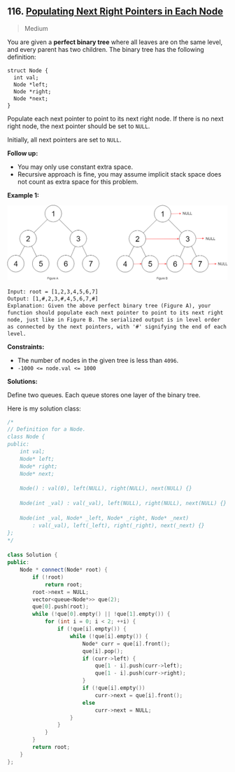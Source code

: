 ## 116. [Populating Next Right Pointers in Each Node](https://leetcode.com/problems/populating-next-right-pointers-in-each-node/)

> Medium

You are given a **perfect binary tree** where all leaves are on the same level, and every parent has two children. The binary tree has the following definition:

```
struct Node {
  int val;
  Node *left;
  Node *right;
  Node *next;
}
```

Populate each next pointer to point to its next right node. If there is no next right node, the next pointer should be set to `NULL`.

Initially, all next pointers are set to `NULL`.

 

**Follow up:**

- You may only use constant extra space.
- Recursive approach is fine, you may assume implicit stack space does not count as extra space for this problem.

 

**Example 1:**

![img](./imgs/116.png)

```
Input: root = [1,2,3,4,5,6,7]
Output: [1,#,2,3,#,4,5,6,7,#]
Explanation: Given the above perfect binary tree (Figure A), your function should populate each next pointer to point to its next right node, just like in Figure B. The serialized output is in level order as connected by the next pointers, with '#' signifying the end of each level.
```

 

**Constraints:**

- The number of nodes in the given tree is less than `4096`.
- `-1000 <= node.val <= 1000`



**Solutions:**

Define two queues. Each queue stores one layer of the binary tree. 

Here is my solution class:

```c++
/*
// Definition for a Node.
class Node {
public:
    int val;
    Node* left;
    Node* right;
    Node* next;

    Node() : val(0), left(NULL), right(NULL), next(NULL) {}

    Node(int _val) : val(_val), left(NULL), right(NULL), next(NULL) {}

    Node(int _val, Node* _left, Node* _right, Node* _next)
        : val(_val), left(_left), right(_right), next(_next) {}
};
*/

class Solution {
public:
	Node * connect(Node* root) {
		if (!root)
			return root;
		root->next = NULL;
		vector<queue<Node*>> que(2);
		que[0].push(root);
		while (!que[0].empty() || !que[1].empty()) {
			for (int i = 0; i < 2; ++i) {
				if (!que[i].empty()) {
					while (!que[i].empty()) {
						Node* curr = que[i].front();
						que[i].pop();
						if (curr->left) {
							que[1 - i].push(curr->left);
							que[1 - i].push(curr->right);
						}
						if (!que[i].empty())
							curr->next = que[i].front();
						else
							curr->next = NULL;
					}
				}
			}
		}
		return root;
	}
};
```


